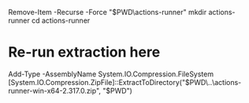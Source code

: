 Remove-Item -Recurse -Force "$PWD\actions-runner"
mkdir actions-runner
cd actions-runner
# Re-run extraction here
Add-Type -AssemblyName System.IO.Compression.FileSystem
[System.IO.Compression.ZipFile]::ExtractToDirectory("$PWD\..\actions-runner-win-x64-2.317.0.zip", "$PWD")
